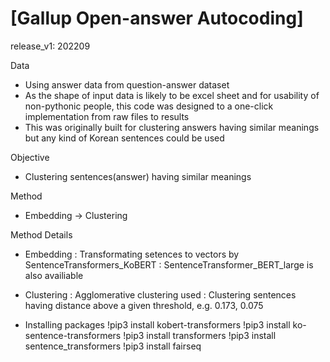 # [Gallup Open-answer Autocoding] 

release_v1: 202209

Data
- Using answer data from question-answer dataset
- As the shape of input data is likely to be excel sheet and for usability of non-pythonic people, 
  this code was designed to a one-click implementation from raw files to results
- This was originally built for clustering answers having similar meanings but any kind of Korean sentences could be used

Objective
- Clustering sentences(answer) having similar meanings

Method
- Embedding -> Clustering

Method Details
- Embedding
 : Transformating setences to vectors by SentenceTransformers_KoBERT
 : SentenceTransformer_BERT_large is also availiable

- Clustering 
 : Agglomerative clustering used
 : Clustering sentences having distance above a given threshold, e.g. 0.173, 0.075

- Installing packages
!pip3 install kobert-transformers 
!pip3 install ko-sentence-transformers
!pip3 install transformers
!pip3 install sentence_transformers
!pip3 install fairseq
